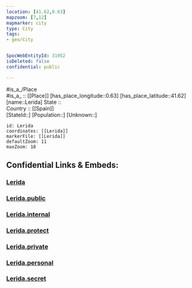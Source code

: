 ```yaml
---
location: [41.62,0.63] 
mapzoom: [7,12] 
mapmarker: city 
type: City
tags:
- geo/City


SpocWebEntityId: 31952
isDeleted: false
confidential: public

---
```

#is_a_/Place  
#is_a_ :: [[Place]] 
[has_place_longitude::0.63] 
[has_place_latitude::41.62] 
[name::Lerida] 
State ::  
Country :: [[Spain]]  
[StateId::] 
[Population::] 
[Unknown::] 


```leaflet
id: Lerida
coordinates: [[Lerida]] 
markerFile: [[Lerida]] 
defaultZoom: 11 
maxZoom: 18
```


## Confidential Links & Embeds: 

### [Lerida](/_Standards/Earth/Continent/Europe/Europe~South/Spain/Provinces~Spain/Catalunya/counties~Cataluña/Lérida.Province/cities~Lleida/Lerida.md) 

### [Lerida.public](/_public/Earth/Continent/Europe/Europe~South/Spain/Provinces~Spain/Catalunya/counties~Cataluña/Lérida.Province/cities~Lleida/Lerida.public.md) 

### [Lerida.internal](/_internal/Earth/Continent/Europe/Europe~South/Spain/Provinces~Spain/Catalunya/counties~Cataluña/Lérida.Province/cities~Lleida/Lerida.internal.md) 

### [Lerida.protect](/_protect/Earth/Continent/Europe/Europe~South/Spain/Provinces~Spain/Catalunya/counties~Cataluña/Lérida.Province/cities~Lleida/Lerida.protect.md) 

### [Lerida.private](/_private/Earth/Continent/Europe/Europe~South/Spain/Provinces~Spain/Catalunya/counties~Cataluña/Lérida.Province/cities~Lleida/Lerida.private.md) 

### [Lerida.personal](/_personal/Earth/Continent/Europe/Europe~South/Spain/Provinces~Spain/Catalunya/counties~Cataluña/Lérida.Province/cities~Lleida/Lerida.personal.md) 

### [Lerida.secret](/_secret/Earth/Continent/Europe/Europe~South/Spain/Provinces~Spain/Catalunya/counties~Cataluña/Lérida.Province/cities~Lleida/Lerida.secret.md)


